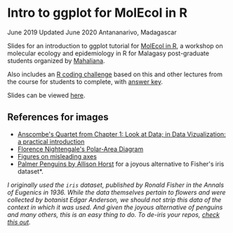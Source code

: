 # Intro to ggplot for MolEcol in R
June 2019
Updated June 2020
Antananarivo, Madagascar

Slides for an introduction to ggplot tutorial for [MolEcol in R](https://www.mahaliana.org/molecol), a workshop on molecular ecology and epidemiology in R for Malagasy post-graduate students organized by [Mahaliana](https://www.mahaliana.org).

Also includes an [R coding challenge](Rchallenge.R) based on this and other lectures from the course for students to complete, with [answer key](Rchallenge_answers.R). 

Slides can be viewed [here](https://mrajeev08.github.io/ggplot-intro/).

## References for images

- [Anscombe's Quartet from Chapter 1: Look at Data; in Data Vizualization: a practical introduction](https://socviz.co/lookatdata.html)
- [Florence Nightengale's Polar-Area Diagram](https://www.agnesscott.edu/lriddle/women/nightpiechart.htm)
- [Figures on misleading axes](https://callingbullshit.org/tools/tools_misleading_axes.html)
- [Palmer Penguins by Allison Horst]((https://github.com/allisonhorst/palmerpenguins)
) for a joyous alternative to Fisher's iris dataset*.


*I originally used the `iris` dataset, published by Ronald Fisher in the Annals of Eugenics in 1936. While the data themselves pertain to flowers and were collected by botanist Edgar Anderson, we should not strip this data of the context in which it was used. And given the joyous alternative of penguins and many others, this is an easy thing to do. To de-iris your repos, [check this out](https://www.garrickadenbuie.com/blog/lets-move-on-from-iris/).*


